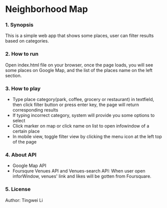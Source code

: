 # Neighborhood Map

### 1. Synopsis
This is a simple web app that shows some places, user can filter results based on categories.

### 2. How to run
Open index.html file on your browser, once the page loads, you will see some places on Google Map, and the list of the places name on the left section.

### 3. How to play
* Type place category(park, coffee, grocery or restaurant) in textfield, then click filter button or press enter key, the page will return corresponding results
* If typing incorrect category, system will provide you some options to select
* Click marker on map or click name on list to open infowindow of a certain place
* In mobile view, toggle filter view by clicking the menu icon at the left top of the page

### 4. About API
* Google Map API
* Foursqure Venues API and Venues-search API: When user open inforWindow, venues' link and likes will be gotten from Foursquare.

### 5. License
Author: Tingwei Li

